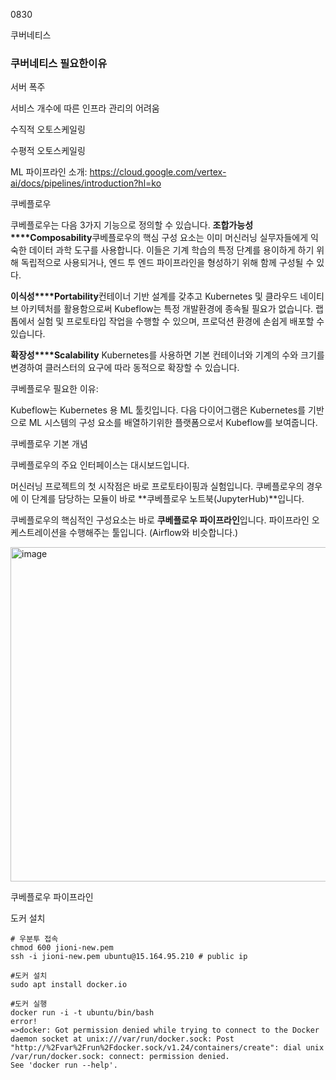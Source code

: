 0830

쿠버네티스

### 쿠버네티스 필요한이유

서버 폭주

서비스 개수에 따른 인프라 관리의 어려움

수직적 오토스케일링

수평적 오토스케일링



ML 파이프라인 소개: https://cloud.google.com/vertex-ai/docs/pipelines/introduction?hl=ko



쿠베플로우

쿠베플로우는 다음 3가지 기능으로 정의할 수 있습니다. 
**조합가능성****Composability**쿠베플로우의 핵심 구성 요소는 이미 머신러닝 실무자들에게 익숙한 데이터 과학 도구를 사용합니다. 이들은 기계 학습의 특정 단계를 용이하게 하기 위해 독립적으로 사용되거나, 엔드 투 엔드 파이프라인을 형성하기 위해 함께 구성될 수 있다.

**이식성****Portability**컨테이너 기반 설계를 갖추고 Kubernetes 및 클라우드 네이티브 아키텍처를 활용함으로써 Kubeflow는 특정 개발환경에 종속될 필요가 없습니다. 랩톱에서 실험 및 프로토타입 작업을 수행할 수 있으며, 프로덕션 환경에 손쉽게 배포할 수 있습니다.

**확장성****Scalability**
Kubernetes를 사용하면 기본 컨테이너와 기계의 수와 크기를 변경하여 클러스터의 요구에 따라 동적으로 확장할 수 있습니다.

쿠베플로우 필요한 이유:

Kubeflow는 Kubernetes 용 ML 툴킷입니다. 다음 다이어그램은 Kubernetes를 기반으로 ML 시스템의 구성 요소를 배열하기위한 플랫폼으로서 Kubeflow를 보여줍니다.



쿠베플로우 기본 개념 

쿠베플로우의 주요 인터페이스는 대시보드입니다.

머신러닝 프로젝트의 첫 시작점은 바로 프로토타이핑과 실험입니다. 
쿠베플로우의 경우에 이 단계를 담당하는 모듈이 바로 **쿠베플로우 노트북(JupyterHub)**입니다. 

쿠베플로우의 핵심적인 구성요소는 바로 **쿠베플로우 파이프라인**입니다. 
파이프라인 오케스트레이션을 수행해주는 툴입니다. (Airflow와 비슷합니다.)

<img width="535" alt="image" src="https://user-images.githubusercontent.com/98302106/187334066-f42797fb-3877-44be-9eb5-1fcbf9940705.png">

쿠베플로우 파이프라인





도커 설치

~~~
# 우분투 접속 
chmod 600 jioni-new.pem
ssh -i jioni-new.pem ubuntu@15.164.95.210 # public ip

#도커 설치
sudo apt install docker.io

#도커 실행
docker run -i -t ubuntu/bin/bash
error!
=>docker: Got permission denied while trying to connect to the Docker daemon socket at unix:///var/run/docker.sock: Post "http://%2Fvar%2Frun%2Fdocker.sock/v1.24/containers/create": dial unix /var/run/docker.sock: connect: permission denied.
See 'docker run --help'.
~~~


